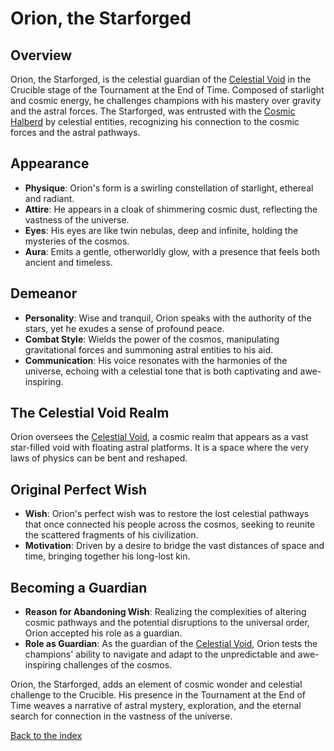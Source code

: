 # Orion, the Starforged

## Overview
Orion, the Starforged, is the celestial guardian of the [Celestial Void](/locations.md#8-the-celestial-void) in the Crucible stage of the Tournament at the End of Time. Composed of starlight and cosmic energy, he challenges champions with his mastery over gravity and the astral forces.
The Starforged, was entrusted with the [Cosmic Halberd](/items.md#cosmic-halberd) by celestial entities, recognizing his connection to the cosmic forces and the astral pathways.

## Appearance
- **Physique**: Orion's form is a swirling constellation of starlight, ethereal and radiant.
- **Attire**: He appears in a cloak of shimmering cosmic dust, reflecting the vastness of the universe.
- **Eyes**: His eyes are like twin nebulas, deep and infinite, holding the mysteries of the cosmos.
- **Aura**: Emits a gentle, otherworldly glow, with a presence that feels both ancient and timeless.

## Demeanor
- **Personality**: Wise and tranquil, Orion speaks with the authority of the stars, yet he exudes a sense of profound peace.
- **Combat Style**: Wields the power of the cosmos, manipulating gravitational forces and summoning astral entities to his aid.
- **Communication**: His voice resonates with the harmonies of the universe, echoing with a celestial tone that is both captivating and awe-inspiring.

## The Celestial Void Realm
Orion oversees the [Celestial Void](/locations.md#8-the-celestial-void), a cosmic realm that appears as a vast star-filled void with floating astral platforms. It is a space where the very laws of physics can be bent and reshaped.

## Original Perfect Wish
- **Wish**: Orion's perfect wish was to restore the lost celestial pathways that once connected his people across the cosmos, seeking to reunite the scattered fragments of his civilization.
- **Motivation**: Driven by a desire to bridge the vast distances of space and time, bringing together his long-lost kin.

## Becoming a Guardian
- **Reason for Abandoning Wish**: Realizing the complexities of altering cosmic pathways and the potential disruptions to the universal order, Orion accepted his role as a guardian.
- **Role as Guardian**: As the guardian of the [Celestial Void](/locations.md#8-the-celestial-void), Orion tests the champions' ability to navigate and adapt to the unpredictable and awe-inspiring challenges of the cosmos.

Orion, the Starforged, adds an element of cosmic wonder and celestial challenge to the Crucible. His presence in the Tournament at the End of Time weaves a narrative of astral mystery, exploration, and the eternal search for connection in the vastness of the universe.

[Back to the index](/index.md#index)